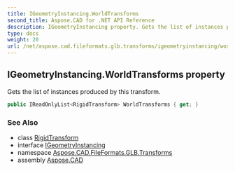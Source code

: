 ```yaml
---
title: IGeometryInstancing.WorldTransforms
second_title: Aspose.CAD for .NET API Reference
description: IGeometryInstancing property. Gets the list of instances produced by this transform
type: docs
weight: 20
url: /net/aspose.cad.fileformats.glb.transforms/igeometryinstancing/worldtransforms/
---
```

## IGeometryInstancing.WorldTransforms property

Gets the list of instances produced by this transform.

```csharp
public IReadOnlyList<RigidTransform> WorldTransforms { get; }
```

### See Also

* class [RigidTransform](../../rigidtransform/)
* interface [IGeometryInstancing](../)
* namespace [Aspose.CAD.FileFormats.GLB.Transforms](../../igeometryinstancing/)
* assembly [Aspose.CAD](../../../)


